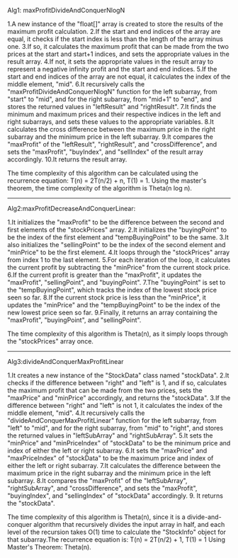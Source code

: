Alg1: maxProfitDivideAndConquerNlogN

1.A new instance of the "float[]" array is created to store the results of the maximum profit calculation.
2.If the start and end indices of the array are equal, it checks if the start index is less than the length of
 the array minus one.
3.If so, it calculates the maximum profit that can be made from the two prices at the start and start+1 indices,
 and sets the appropriate values in the result array.
4.If not, it sets the appropriate values in the result array to represent a negative infinity profit and the start
and end indices.
5.If the start and end indices of the array are not equal, it calculates the index of the middle element, "mid".
6.It recursively calls the "maxProfitDivideAndConquerNlogN" function for the left subarray, from "start" to "mid",
and for the right subarray, from "mid+1" to "end", and stores the returned values in "leftResult" and "rightResult".
7.It finds the minimum and maximum prices and their respective indices in the left and right subarrays, and sets
 these values to the appropriate variables.
8.It calculates the cross difference between the maximum price in the right subarray and the minimum price
in the left subarray.
9.It compares the "maxProfit" of the "leftResult", "rightResult", and "crossDifference", and sets the "maxProfit",
"buyIndex", and "sellIndex" of the result array accordingly.
10.It returns the result array.

The time complexity of this algorithm can be calculated using the recurrence equation: T(n) = 2T(n/2) + n, T(1) = 1.
Using the master's theorem, the time complexity of the algorithm is Theta(n log n).

*************************************************************************************************************
Alg2:maxProfitDecreaseAndConquerLinear:

1.It initializes the "maxProfit" to be the difference between the second and first elements of the "stockPrices" array.
2.It initializes the "buyingPoint" to be the index of the first element and "tempBuyingPoint" to be the same.
3.It also initializes the "sellingPoint" to be the index of the second element and "minPrice" to be the first element.
4.It loops through the "stockPrices" array from index 1 to the last element.
5.For each iteration of the loop, it calculates the current profit by subtracting the "minPrice" from the
current stock price.
6.If the current profit is greater than the "maxProfit", it updates the "maxProfit", "sellingPoint", and "buyingPoint".
7.The "buyingPoint" is set to the "tempBuyingPoint", which tracks the index of the lowest stock price seen so far.
8.If the current stock price is less than the "minPrice", it updates the "minPrice" and the "tempBuyingPoint" to be the
index of the new lowest price seen so far.
9.Finally, it returns an array containing the "maxProfit", "buyingPoint", and "sellingPoint".

The time complexity of this algorithm is Theta(n), as it simply loops through the "stockPrices" array once.

*******************************************************************************************************
Alg3:divideAndConquerMaxProfitLinear

1.It creates a new instance of the "StockData" class named "stockData".
2.It checks if the difference between "right" and "left" is 1, and if so, calculates the maximum profit that
can be made from the two prices, sets the "maxPrice" and "minPrice" accordingly, and returns the "stockData".
3.If the difference between "right" and "left" is not 1, it calculates the index of the middle element, "mid".
4.It recursively calls the "divideAndConquerMaxProfitLinear" function for the left subarray, from "left" to "mid", and
 for the right subarray, from "mid" to "right", and stores the returned values in "leftSubArray" and "rightSubArray".
5.It sets the "minPrice" and "minPriceIndex" of "stockData" to be the minimum price and index of either the left or
right subarray.
6.It sets the "maxPrice" and "maxPriceIndex" of "stockData" to be the maximum price and index of either the left
 or right subarray.
7.It calculates the difference between the maximum price in the right subarray and the minimum price in the
left subarray.
8.It compares the "maxProfit" of the "leftSubArray", "rightSubArray", and "crossDifference", and sets the "maxProfit",
 "buyingIndex", and "sellingIndex" of "stockData" accordingly.
9. It returns the "stockData".

The time complexity of this algorithm is Theta(n), since it is a divide-and-conquer algorithm that recursively divides
the input array in half, and each level of the recursion takes O(1) time to calculate the "StockInfo" object for that
subarray.The recurrence equation is:
        T(n) = 2T(n/2) + 1, T(1) = 1
        Using Master's Theorem: Theta(n).
